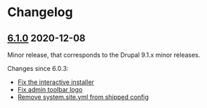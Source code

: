 # Changelog

## [6.1.0](https://github.com/thunder/thunder-distribution/tree/6.1.0) 2020-12-08

Minor release, that corresponds to the Drupal 9.1.x minor releases.

Changes since 6.0.3:

- [Fix the interactive installer](https://www.drupal.org/node/3181696)
- [Fix admin toolbar logo](https://www.drupal.org/node/3176562)
- [Remove system.site.yml from shipped config](https://www.drupal.org/node/3176823)
